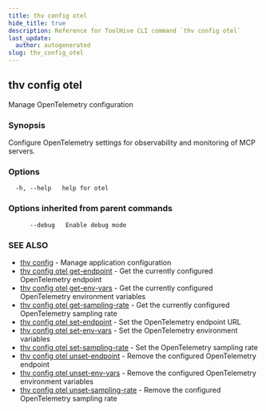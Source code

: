 ```yaml
---
title: thv config otel
hide_title: true
description: Reference for ToolHive CLI command `thv config otel`
last_update:
  author: autogenerated
slug: thv_config_otel
---
```


## thv config otel

Manage OpenTelemetry configuration

### Synopsis

Configure OpenTelemetry settings for observability and monitoring of MCP servers.

### Options

```
  -h, --help   help for otel
```

### Options inherited from parent commands

```
      --debug   Enable debug mode
```

### SEE ALSO

* [thv config](thv_config.md)	 - Manage application configuration
* [thv config otel get-endpoint](thv_config_otel_get-endpoint.md)	 - Get the currently configured OpenTelemetry endpoint
* [thv config otel get-env-vars](thv_config_otel_get-env-vars.md)	 - Get the currently configured OpenTelemetry environment variables
* [thv config otel get-sampling-rate](thv_config_otel_get-sampling-rate.md)	 - Get the currently configured OpenTelemetry sampling rate
* [thv config otel set-endpoint](thv_config_otel_set-endpoint.md)	 - Set the OpenTelemetry endpoint URL
* [thv config otel set-env-vars](thv_config_otel_set-env-vars.md)	 - Set the OpenTelemetry environment variables
* [thv config otel set-sampling-rate](thv_config_otel_set-sampling-rate.md)	 - Set the OpenTelemetry sampling rate
* [thv config otel unset-endpoint](thv_config_otel_unset-endpoint.md)	 - Remove the configured OpenTelemetry endpoint
* [thv config otel unset-env-vars](thv_config_otel_unset-env-vars.md)	 - Remove the configured OpenTelemetry environment variables
* [thv config otel unset-sampling-rate](thv_config_otel_unset-sampling-rate.md)	 - Remove the configured OpenTelemetry sampling rate


